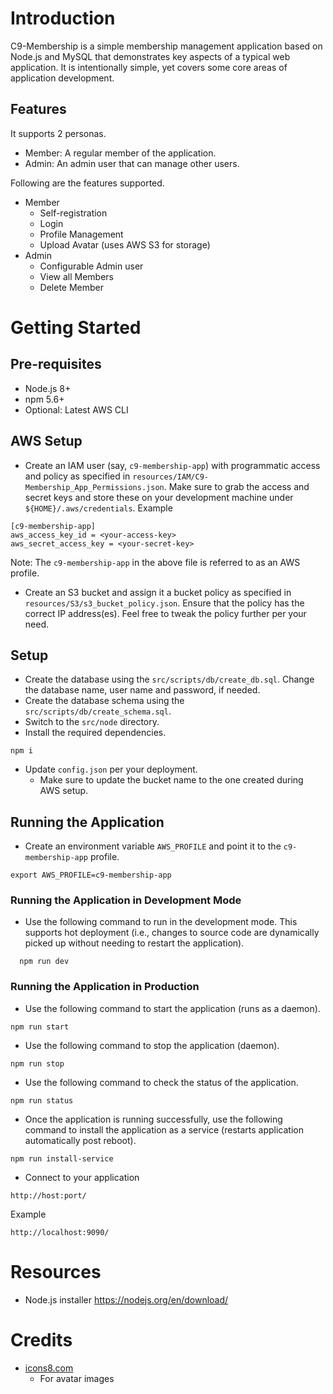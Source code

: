 # Introduction

C9-Membership is a simple membership management application based on Node.js and MySQL that demonstrates key aspects of a typical web application. It is intentionally simple, yet covers some core areas of application development.

## Features

It supports 2 personas.

* Member: A regular member of the application.
* Admin: An admin user that can manage other users.

Following are the features supported.

* Member
    * Self-registration
    * Login
    * Profile Management
    * Upload Avatar (uses AWS S3 for storage)
* Admin
    * Configurable Admin user
    * View all Members
    * Delete Member

    
# Getting Started

## Pre-requisites

* Node.js 8+
* npm 5.6+
* Optional: Latest AWS CLI

## AWS Setup

* Create an IAM user (say, `c9-membership-app`) with programmatic access and policy as specified in `resources/IAM/C9-Membership_App_Permissions.json`. Make sure to grab the access and secret keys and store these on your development machine under `${HOME}/.aws/credentials`. Example
```
[c9-membership-app]
aws_access_key_id = <your-access-key>
aws_secret_access_key = <your-secret-key>
```
Note: The `c9-membership-app` in the above file is referred to as an AWS profile.
* Create an S3 bucket and assign it a bucket policy as specified in `resources/S3/s3_bucket_policy.json`. Ensure that the policy has the correct IP address(es). Feel free to tweak the policy further per your need.

## Setup

* Create the database using the `src/scripts/db/create_db.sql`. Change the database name, user name and password, if needed.
* Create the database schema using the `src/scripts/db/create_schema.sql`.
* Switch to the `src/node` directory.
* Install the required dependencies.
```
npm i
```
* Update `config.json` per your deployment.
  * Make sure to update the bucket name to the one created during AWS setup.

## Running the Application

* Create an environment variable `AWS_PROFILE` and point it to the `c9-membership-app` profile.
```
export AWS_PROFILE=c9-membership-app
```

### Running the Application in Development Mode

* Use the following command to run in the development mode. This supports hot deployment (i.e., changes to source code are dynamically picked up without needing to restart the application).
```
  npm run dev
```

### Running the Application in Production

* Use the following command to start the application (runs as a daemon).
```
npm run start
```
* Use the following command to stop the application (daemon).
```
npm run stop
```
* Use the following command to check the status of the application.
```
npm run status
```
* Once the application is running successfully, use the following command to install the application as a service (restarts application automatically post reboot).
```
npm run install-service
```
* Connect to your application
```
http://host:port/
```
Example
```
http://localhost:9090/
```


# Resources

* Node.js installer
  https://nodejs.org/en/download/


# Credits

- [icons8.com](https://icons8.com)
  - For avatar images
